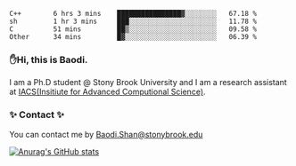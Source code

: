 <!--START_SECTION:waka-->

```text
C++        6 hrs 3 mins    ████████████████▓░░░░░░░░   67.18 %
sh         1 hr 3 mins     ███░░░░░░░░░░░░░░░░░░░░░░   11.78 %
C          51 mins         ██▒░░░░░░░░░░░░░░░░░░░░░░   09.58 %
Other      34 mins         █▓░░░░░░░░░░░░░░░░░░░░░░░   06.39 %
```

<!--END_SECTION:waka-->

### ✋Hi, this is Baodi. 

I am a Ph.D student @ Stony Brook University and I am a research assistant at [IACS(Insitiute for Advanced Computional Science)](https://iacs.stonybrook.edu/).

### ✨ Contact ✨

You can contact me by [Baodi.Shan@stonybrook.edu](mailto:Baodi.Shan@stonybrook.edu)

[![Anurag's GitHub stats](https://github-readme-stats.vercel.app/api?username=lwshanbd&theme=jolly&show_icons=true&count_private=true&include_all_commits=true)](https://github.com/anuraghazra/github-readme-stats)



<!--
**lwshanbd/lwshanbd** is a ✨ _special_ ✨ repository because its `README.md` (this file) appears on your GitHub profile.

Here are some ideas to get you started:

- 🔭 I’m currently working on ...
- 🌱 I’m currently learning ...
- 👯 I’m looking to collaborate on ...
- 🤔 I’m looking for help with ...
- 💬 Ask me about ...
- 📫 How to reach me: ...
- 😄 Pronouns: ...
- ⚡ Fun fact: ...
-->
